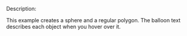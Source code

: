Description:

This example creates a sphere and a regular polygon. 
The balloon text describes each object when you hover over it.

